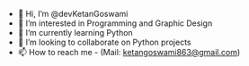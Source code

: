 - 👋 Hi, I’m @devKetanGoswami
- 👀 I’m interested in Programming and Graphic Design
- 🌱 I’m currently learning Python
- 💞️ I’m looking to collaborate on Python projects
- 📫 How to reach me - (Mail: ketangoswami863@gmail.com)

<!---
devKetanGoswami/devKetanGoswami is a ✨ special ✨ repository because its `README.md` (this file) appears on your GitHub profile.
You can click the Preview link to take a look at your changes.
--->
